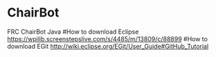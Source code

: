# ChairBot
FRC ChairBot Java
#How to download Eclipse
https://wpilib.screenstepslive.com/s/4485/m/13809/c/88899
#How to download EGit
http://wiki.eclipse.org/EGit/User_Guide#GitHub_Tutorial
